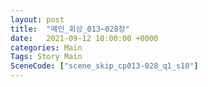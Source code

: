 ```yaml
---
layout: post
title:  "메인_회상_013~028장"
date:   2021-09-12 10:00:00 +0000
categories: Main
Tags: Story Main
SceneCode: ["scene_skip_cp013-028_q1_s10"]
---
```

